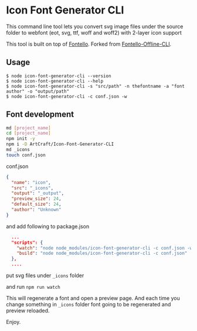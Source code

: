 # Icon Font Generator CLI

This command line tool lets you convert svg image files under the source folder to webfont
(eot, svg, ttf, woff and woff2) with 2-layer icon support 

This tool is built on top of [Fontello](https://github.com/fontello/fontello/).
Forked from [Fontello-Offline-CLI](https://github.com/luchenatwork/Fontello-Offline-CLI).

## Usage
```
$ node icon-font-generator-cli --version
$ node icon-font-generator-cli --help
$ node icon-font-generator-cli -s "src/path" -n thefontname -a "font author" -o "output/path"
$ node icon-font-generator-cli -c conf.json -w
```

## Font development
```bash
md [project_name]
cd [project_name]
npm init -y
npm i -D ArtCraft/Icon-Font-Generator-CLI
md _icons
touch conf.json
```

conf.json
```json
{
  "name": "icon",
  "src": "_icons",
  "output": "_output",
  "preview_size": 24,
  "default_size": 24,
  "author": "Unknown"
}
```

and add following to package.json
```json
  ...
  "scripts": {
    "watch": "node node_modules/icon-font-generator-cli -c conf.json -w",
    "build": "node node_modules/icon-font-generator-cli -c conf.json"
  },
  ....
```

put svg files under `_icons` folder

and run `npm run watch`

This will regenerate a font and open a preview page.
And each time you change something in `_icons` folder font going to be regenerated
and preview reloaded.

Enjoy.